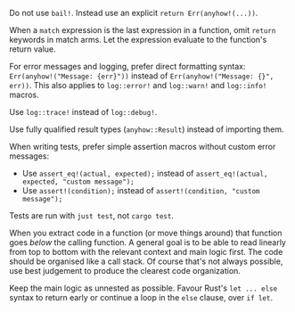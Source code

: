 Do not use `bail!`. Instead use an explicit `return Err(anyhow!(...))`.

When a `match` expression is the last expression in a function, omit `return` keywords in match arms. Let the expression evaluate to the function's return value.

For error messages and logging, prefer direct formatting syntax: `Err(anyhow!("Message: {err}"))` instead of `Err(anyhow!("Message: {}", err))`. This also applies to `log::error!` and `log::warn!` and `log::info!` macros.

Use `log::trace!` instead of `log::debug!`.

Use fully qualified result types (`anyhow::Result`) instead of importing them.

When writing tests, prefer simple assertion macros without custom error messages:
- Use `assert_eq!(actual, expected);` instead of `assert_eq!(actual, expected, "custom message");`
- Use `assert!(condition);` instead of `assert!(condition, "custom message");`

Tests are run with `just test`, not `cargo test`.

When you extract code in a function (or move things around) that function goes
_below_ the calling function. A general goal is to be able to read linearly from
top to bottom with the relevant context and main logic first. The code should be
organised like a call stack. Of course that's not always possible, use best
judgement to produce the clearest code organization.

 Keep the main logic as unnested as possible. Favour Rust's `let ... else`
 syntax to return early or continue a loop in the `else` clause, over `if let`.
